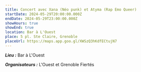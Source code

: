 ```yaml
---
title: Concert avec Xana (Néo punk) et Atyma (Rap Emo Queer)
startDate: 2024-05-29T20:00:00.000Z
endDate: 2024-05-29T23:00:00.000Z
showHours: true
showEnd: true
location: Bar à L'Ouest
place: 5 pl. Ste Claire, Grenoble
placeUrl: https://maps.app.goo.gl/XWSzQ3hKdfECtujN7
---
```






***Lieu :*** Bar à L'Ouest



***Organisateurs :*** L'Ouest et Grenoble Fiertés



